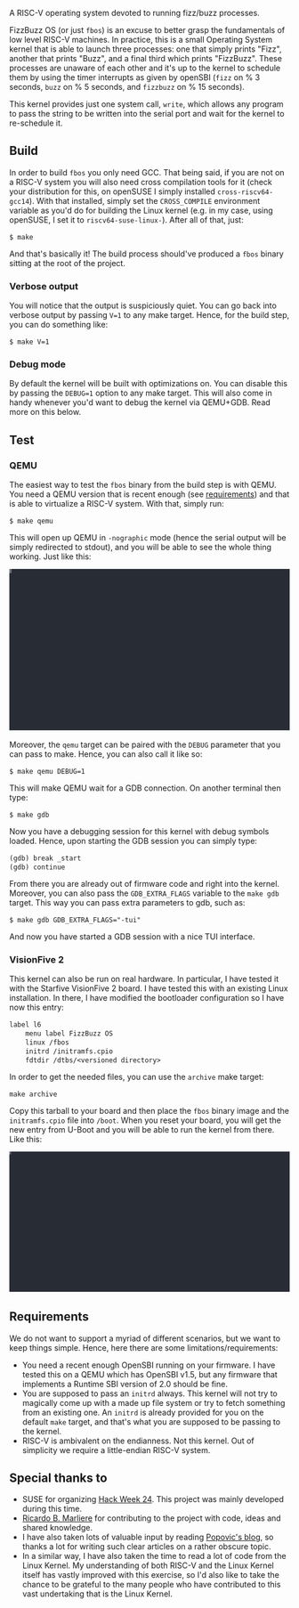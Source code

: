 A RISC-V operating system devoted to running fizz/buzz processes.

FizzBuzz OS (or just `fbos`) is an excuse to better grasp the fundamentals of
low level RISC-V machines. In practice, this is a small Operating System kernel
that is able to launch three processes: one that simply prints "Fizz", another
that prints "Buzz", and a final third which prints "FizzBuzz". These processes
are unaware of each other and it's up to the kernel to schedule them by using
the timer interrupts as given by openSBI (`fizz` on % 3 seconds, `buzz` on % 5
seconds, and `fizzbuzz` on % 15 seconds).

This kernel provides just one system call, `write`, which allows any program to
pass the string to be written into the serial port and wait for the kernel to
re-schedule it.

## Build

In order to build `fbos` you only need GCC. That being said, if you are not on a
RISC-V system you will also need cross compilation tools for it (check your
distribution for this, on openSUSE I simply installed `cross-riscv64-gcc14`).
With that installed, simply set the `CROSS_COMPILE` environment variable as
you'd do for building the Linux kernel (e.g. in my case, using openSUSE, I set
it to `riscv64-suse-linux-`). After all of that, just:

```
$ make
```

And that's basically it! The build process should've produced a `fbos` binary
sitting at the root of the project.

### Verbose output

You will notice that the output is suspiciously quiet. You can go back into
verbose output by passing `V=1` to any make target. Hence, for the build step,
you can do something like:

```
$ make V=1
```

### Debug mode

By default the kernel will be built with optimizations on. You can disable this
by passing the `DEBUG=1` option to any make target. This will also come in handy
whenever you'd want to debug the kernel via QEMU+GDB. Read more on this below.

## Test
### QEMU

The easiest way to test the `fbos` binary from the build step is with QEMU. You
need a QEMU version that is recent enough (see [requirements](#requirements))
and that is able to virtualize a RISC-V system. With that, simply run:

```
$ make qemu
```

This will open up QEMU in `-nographic` mode (hence the serial output will be
simply redirected to stdout), and you will be able to see the whole thing
working. Just like this:

![Demo on QEMU](./doc/qemu.svg)

Moreover, the `qemu` target can be paired with the `DEBUG` parameter that you
can pass to make. Hence, you can also call it like so:

```
$ make qemu DEBUG=1
```

This will make QEMU wait for a GDB connection. On another terminal then type:

```
$ make gdb
```

Now you have a debugging session for this kernel with debug symbols loaded.
Hence, upon starting the GDB session you can simply type:

```
(gdb) break _start
(gdb) continue
```

From there you are already out of firmware code and right into the kernel.
Moreover, you can also pass the `GDB_EXTRA_FLAGS` variable to the `make gdb`
target. This way you can pass extra parameters to gdb, such as:

```
$ make gdb GDB_EXTRA_FLAGS="-tui"
```

And now you have started a GDB session with a nice TUI interface.

### VisionFive 2

This kernel can also be run on real hardware. In particular, I have tested it
with the Starfive VisionFive 2 board. I have tested this with an existing Linux
installation. In there, I have modified the bootloader configuration so I have
now this entry:

```
label l6
	menu label FizzBuzz OS
	linux /fbos
	initrd /initramfs.cpio
	fdtdir /dtbs/<versioned directory>
```

In order to get the needed files, you can use the `archive` make target:

```
make archive
```

Copy this tarball to your board and then place the `fbos` binary image and the
`initramfs.cpio` file into `/boot`. When you reset your board, you will get the
new entry from U-Boot and you will be able to run the kernel from there. Like
this:

![Demo on VisionFive 2](./doc/vf2.svg)

## Requirements

We do not want to support a myriad of different scenarios, but we want to keep
things simple. Hence, here there are some limitations/requirements:

- You need a recent enough OpenSBI running on your firmware. I have tested this
  on a QEMU which has OpenSBI v1.5, but any firmware that implements a Runtime
  SBI version of 2.0 should be fine.
- You are supposed to pass an `initrd` always. This kernel will not try to
  magically come up with a made up file system or try to fetch something from an
  existing one. An `initrd` is already provided for you on the default `make`
  target, and that's what you are supposed to be passing to the kernel.
- RISC-V is ambivalent on the endianness. Not this kernel. Out of simplicity we
  require a little-endian RISC-V system.

## Special thanks to

- SUSE for organizing [Hack Week 24](https://hackweek.opensuse.org/24/projects).
  This project was mainly developed during this time.
- [Ricardo B. Marliere](https://github.com/rbmarliere) for contributing to the
  project with code, ideas and shared knowledge.
- I have also taken lots of valuable input by reading [Popovic's
  blog](https://popovicu.com/), so thanks a lot for writing such clear articles
  on a rather obscure topic.
- In a similar way, I have also taken the time to read a lot of code from the
  Linux Kernel. My understanding of both RISC-V and the Linux Kernel itself has
  vastly improved with this exercise, so I'd also like to take the chance to be
  grateful to the many people who have contributed to this vast undertaking that
  is the Linux Kernel.
